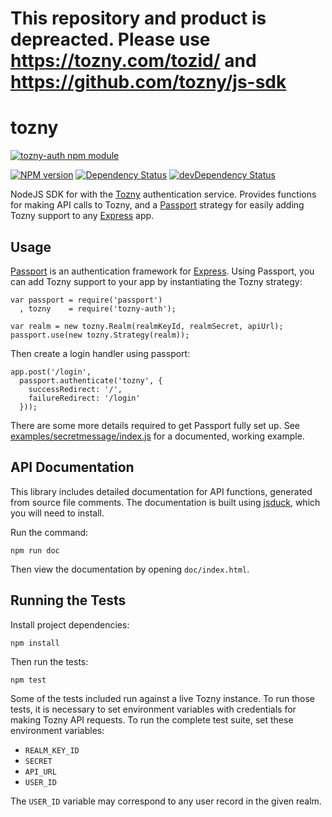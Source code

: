 # This repository and product is depreacted. Please use https://tozny.com/tozid/ and https://github.com/tozny/js-sdk
tozny
=====


[![tozny-auth npm module](https://nodei.co/npm/tozny-auth.png?downloads=true&stars=true "tozny-auth npm module")](https://www.npmjs.com/package/tozny-auth)

[![NPM version](https://badge.fury.io/js/tozny-auth.png)](http://badge.fury.io/js/tozny-auth)
[![Dependency Status](https://david-dm.org/tozny/sdk-node/status.svg)](https://david-dm.org/tozny/sdk-node)
[![devDependency Status](https://david-dm.org/tozny/sdk-node/dev-status.svg)](https://david-dm.org/tozny/sdk-node#info=devDependencies)

NodeJS SDK for with the [Tozny][] authentication service.
Provides functions for making API calls to Tozny,
and a [Passport][] strategy for easily adding Tozny support to any [Express][]
app.

[Tozny]: http://www.tozny.com/
[Passport]: http://passportjs.org/
[Express]: http://expressjs.com/

Usage
-----

[Passport][] is an authentication framework for [Express][].
Using Passport, you can add Tozny support to your app by instantiating the Tozny
strategy:

    var passport = require('passport')
      , tozny    = require('tozny-auth');

    var realm = new tozny.Realm(realmKeyId, realmSecret, apiUrl);
    passport.use(new tozny.Strategy(realm));

Then create a login handler using passport:

    app.post('/login',
      passport.authenticate('tozny', {
        successRedirect: '/',
        failureRedirect: '/login'
      }));

There are some more details required to get Passport fully set up.
See [examples/secretmessage/index.js][secretmessage] for a documented, working
example.

[secretmessage]: examples/secretmessage/index.js

API Documentation
-----------------

This library includes detailed documentation for API functions,
generated from source file comments.
The documentation is built using [jsduck][],
which you will need to install.

[jsduck]: https://github.com/senchalabs/jsduck

Run the command:

    npm run doc

Then view the documentation by opening `doc/index.html`.

Running the Tests
-----------------

Install project dependencies:

    npm install

Then run the tests:

    npm test

Some of the tests included run against a live Tozny instance.
To run those tests, it is necessary to set environment variables with
credentials for making Tozny API requests.
To run the complete test suite, set these environment variables:

- `REALM_KEY_ID`
- `SECRET`
- `API_URL`
- `USER_ID`

The `USER_ID` variable may correspond to any user record in the given realm.

